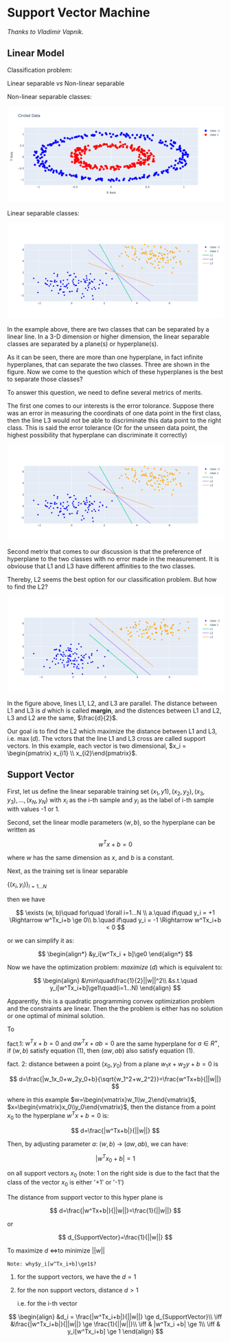 # Support Vector Machine

*Thanks to Vladimir Vapnik.*

## Linear Model

Classification problem:

Linear separable *vs* Non-linear separable

Non-linear separable classes:

![img](../assets/non-linear.png "Non-linear separable classes")

Linear separable classes:

![img](../assets/linear-separable.png)

In the example above, there are two classes that can be separated by a linear line. In a 3-D dimension or higher dimension, the linear separable classes are separated by a plane(s) or hyperplane(s).

As it can be seen, there are more than one hyperplane, in fact infinite hyperplanes, that can separate the two classes. Three are shown in the figure. Now we come to the question which of these hyperplanes is the best to separate those classes?

To answer this question, we need to define several metrics of merits.

The first one comes to our interests is the error tolorance. Suppose there was an error in measuring the coordinats of one data point in the first class, then the line L3 would not be able to discriminate this data point to the right class. This is said the error tolerance (Or for the unseen data point, the highest possibility that hyperplane can discriminate it correctly)

![img](../assets/linear-separable-error.png)

Second metrix that comes to our discussion is that the preference of hyperplane to the two classes with no error made in the measurement. It is obviouse that L1 and L3 have different affinities to the two classes.

Thereby, L2 seems the best option for our classification problem. But how to find the L2?

![img](../assets/support-vector.png)

In the figure above, lines L1, L2, and L3 are parallel. The distance between L1 and L3 is $d$ which is called **margin**, and the distences between L1 and L2, L3 and L2 are the same, $\frac{d}{2}$.

Our goal is to find the L2 which maximize the distance between L1 and L3, i.e. $\max(d)$. The vctors that the line L1 and L3 cross are called support vectors. In this example, each vector is two dimensional, $x_i = \begin{pmatrix} x_{i1} \\ x_{i2}\end{pmatrix}$.


## Support Vector

First, let us define the linear separable training set $(x_1, y1), (x_2, y_2), (x_3, y_3), ..., (x_N, y_N)$ with $x_i$ as the i-th sample and $y_i$ as the label of i-th sample with values -1 or 1.

Second, set the linear modle parameters $(w, b)$, so the hyperplane can be written as

$$
w^Tx + b = 0
$$

where $w$ has the same dimension as $x$, and $b$ is a constant.

Next, as the training set is linear separable

$\{(x_i, y_i)\}_{i=1...N}$

then we have

$$
\exists (w, b)\quad for\quad \forall i=1...N \\
a.\quad if\quad y_i = +1 \Rightarrow w^Tx_i+b \ge 0\\
b.\quad if\quad y_i = -1 \Rightarrow w^Tx_i+b < 0
$$

or we can simplify it as:

$$
\begin{align*}
&y_i[w^Tx_i + b]\ge0
\end{align*}
$$

Now we have the optimization problem: $maximize\;(d)$ which is equivalent to:

$$
\begin{align}
&\min\quad\frac{1}{2}||w||^2\\
&s.t.\quad y_i[w^Tx_i+b]\ge1\quad(i=1...N)
\end{align}
$$

Apparently, this is a quadratic programming convex optimization problem and the constraints are linear. Then the the problem is either has no solution or one optimal of minimal solution.

To 

fact.1: $w^Tx+b=0$ and $aw^Tx+ab=0$ are the same hyperplane for $a\in R^+$, if $(w, b)$ satisfy equation (1), then $(aw, ab)$ also satisfy equation (1).

fact. 2: distance between a point $(x_0, y_0)$ from a plane $w_1x+w_2y+b=0$ is

$$
d=\frac{|w_1x_0+w_2y_0+b}{\sqrt{w_1^2+w_2^2}}=\frac{w^Tx+b}{||w||}
$$

where in this example $w=\begin{vmatrix}w_1\\w_2\end{vmatrix}$, $x=\begin{vmatrix}x_0\\y_0\end{vmatrix}$, then the distance from a point $x_0$ to the hyperplane $w^Tx+b=0$ is:

$$
d=\frac{|w^Tx+b|}{||w||}
$$

Then, by adjusting parameter $a$: $(w, b)$ $\to$ $(aw, ab)$, we can have:

$$
|w^Tx_0+b|=1
$$

on all support vectors $x_0$ (note: 1 on the right side is due to the fact that the class of the vector $x_0$ is either '+1' or '-1')

The distance from support vector to this hyper plane is

$$
d=\frac{|w^Tx+b|}{||w||}=\frac{1}{||w||}
$$

or

$$
d_{SupportVector}=\frac{1}{||w||}
$$

To maximize $d$ $\iff$to minimize $||w||$

    Note: why$y_i[w^Tx_i+b]\ge1$?

1. for the support vectors, we have the $d=1$
2. for the non support vectors, distance $d>1$

    i.e. for the i-th vector

$$
\begin{align}
 &d_i = \frac{|w^Tx_i+b|}{||w||} \ge d_{SupportVector}\\
\iff &\frac{|w^Tx_i+b|}{||w||} \ge \frac{1}{||w||}\\
\iff & |w^Tx_i +b| \ge 1\\
\iff & y_i[w^Tx_i+b] \ge 1
\end{align}
$$

